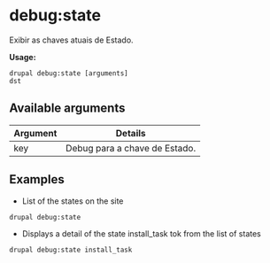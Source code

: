 # debug:state
Exibir as chaves atuais de Estado.

**Usage:**
```
drupal debug:state [arguments]
dst
```

## Available arguments
Argument | Details
---------|-------------
key | Debug para a chave de Estado.

## Examples
* List of the states on the site
```
drupal debug:state
```
* Displays a detail of the state install_task tok from the list of states
```
drupal debug:state install_task
```
